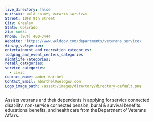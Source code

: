 ```yaml
---
live_directory: false
Business: Weld County Veteran Services
Street: 1008 9th Street
City: Greeley
State: Colorado
Zip: 80631
Phone: (970) 400-3444
Website: 'https://www.weldgov.com/departments/veterans_services'
dining_categories:
entertainment_and_recreation_categories:
lodging_and_event_centers_categories:
nightlife_categories:
retail_categories:
service_categories:
  - civic
Contact_Name: Amber Barthel
Contact_Email: abarthel@weldgov.com
Logo_image_path: /assets/images/directory/directory-default.png
---
```


Assists veterans and their dependents in applying for service connected disability, non-service connected pension, burial & survival benefits, educational benefits, and health care from the Department of Veterans Affairs.